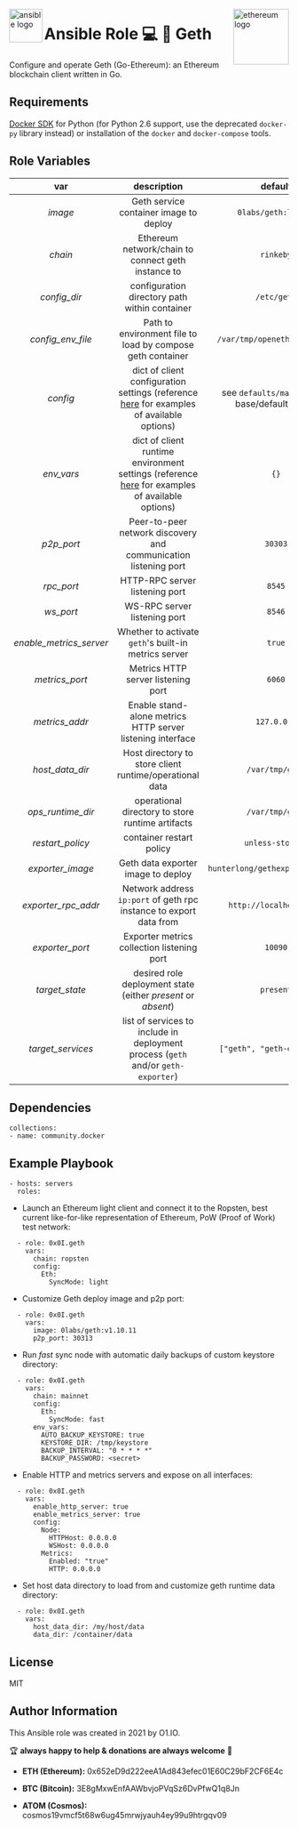 <p><img src="https://code.benco.io/icon-collection/logos/ansible.svg" alt="ansible logo" title="ansible" align="left" height="60" /></p>
<p><img src="https://upload.wikimedia.org/wikipedia/commons/thumb/6/6f/Ethereum-icon-purple.svg/1200px-Ethereum-icon-purple.svg.png" alt="ethereum logo" title="ethereum" align="right" height="100" /></p>

Ansible Role :computer: :link: Geth
=========

Configure and operate Geth (Go-Ethereum): an Ethereum blockchain client written in Go.

Requirements
------------

[Docker SDK](https://docker-py.readthedocs.io/en/stable/) for Python (for Python 2.6 support, use the deprecated `docker-py` library instead) or installation of the `docker` and `docker-compose` tools.

Role Variables
--------------

| var | description | default |
| :---: | :---: | :---: |
| *image* | Geth service container image to deploy | `0labs/geth:latest` |
| *chain* | Ethereum network/chain to connect geth instance to | `rinkeby` |
| *config_dir* | configuration directory path within container | `/etc/geth` |
| *config_env_file* | Path to environment file to load by compose geth container | `/var/tmp/openethereum/.env` |
| *config* | dict of client configuration settings (reference [here](https://gist.github.com/0x0I/5887dae3cdf4620ca670e3b194d82cba) for examples of available options) | see `defaults/main.yml` for base/default config |
| *env_vars* | dict of client runtime environment settings (reference [here](https://github.com/0x0I/container-file-geth#operations) for examples of available options) | `{}` |
| *p2p_port* | Peer-to-peer network discovery and communication listening port | `30303` |
| *rpc_port* | HTTP-RPC server listening port | `8545` |
| *ws_port* | WS-RPC server listening port | `8546` |
| *enable_metrics_server* | Whether to activate `geth`'s built-in metrics server | `true` |
| *metrics_port* | Metrics HTTP server listening port | `6060` |
| *metrics_addr* | Enable stand-alone metrics HTTP server listening interface | `127.0.0.1` |
| *host_data_dir* | Host directory to store client runtime/operational data | `/var/tmp/geth` |
| *ops_runtime_dir* | operational directory to store runtime artifacts | `/var/tmp/geth` |
| *restart_policy* | container restart policy | `unless-stopped` |
| *exporter_image* | Geth data exporter image to deploy | `hunterlong/gethexporter:latest` |
| *exporter_rpc_addr* | Network address `ip:port` of geth rpc instance to export data from | `http://localhost:8545` |
| *exporter_port* | Exporter metrics collection listening port | `10090` |
| *target_state* | desired role deployment state (either *present* or *absent*) | `present` |
| *target_services* | list of services to include in deployment process (`geth` and/or `geth-exporter`) | `["geth", "geth-exporter"]` |

Dependencies
------------
```
collections:
- name: community.docker
```
Example Playbook
----------------
```
- hosts: servers
  roles:
```

* Launch an Ethereum light client and connect it to the Ropsten, best current like-for-like representation of Ethereum, PoW (Proof of Work) test network:
```
  - role: 0x0I.geth
    vars:
      chain: ropsten
      config:
        Eth:
          SyncMode: light
```

* Customize Geth deploy image and p2p port:
```
  - role: 0x0I.geth
    vars:
      image: 0labs/geth:v1.10.11
      p2p_port: 30313
```

* Run *fast* sync node with automatic daily backups of custom keystore directory:
```
  - role: 0x0I.geth
    vars:
      chain: mainnet
      config:
        Eth:
          SyncMode: fast
      env_vars:
        AUTO_BACKUP_KEYSTORE: true
        KEYSTORE_DIR: /tmp/keystore
        BACKUP_INTERVAL: "0 * * * *"
        BACKUP_PASSWORD: <secret>
```

* Enable HTTP and metrics servers and expose on all interfaces:
```
  - role: 0x0I.geth
    vars:
      enable_http_server: true
      enable_metrics_server: true
      config:
        Node:
          HTTPHost: 0.0.0.0
          WSHost: 0.0.0.0
        Metrics:
          Enabled: "true"
          HTTP: 0.0.0.0
```

* Set host data directory to load from and customize geth runtime data directory:
```
  - role: 0x0I.geth
    vars:
      host_data_dir: /my/host/data
      data_dir: /container/data
```

License
-------

MIT

Author Information
------------------

This Ansible role was created in 2021 by O1.IO.

🏆 **always happy to help & donations are always welcome** 💸

* **ETH (Ethereum):** 0x652eD9d222eeA1Ad843efec01E60C29bF2CF6E4c

* **BTC (Bitcoin):** 3E8gMxwEnfAAWbvjoPVqSz6DvPfwQ1q8Jn

* **ATOM (Cosmos):** cosmos19vmcf5t68w6ug45mrwjyauh4ey99u9htrgqv09

